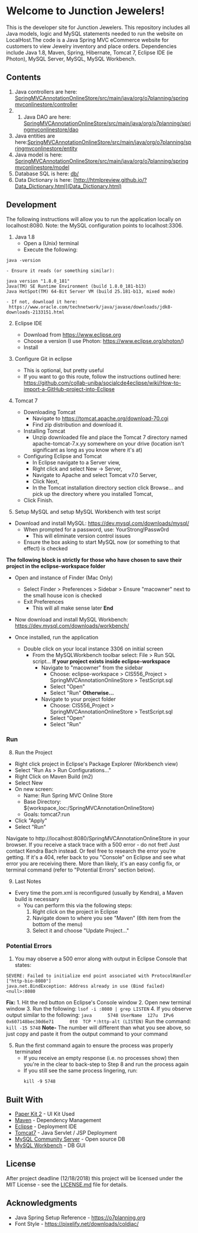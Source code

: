 # Welcome to Junction Jewelers!
This is the developer site for Junction Jewelers. This repository includes all Java models, logic and MySQL statements needed to run the website on LocalHost.The code is a Java Spring MVC eCommerce website for customers to view Jewelry inventory and place orders. Dependencies include Java 1.8, Maven, Spring, Hibernate, Tomcat 7, Eclipse IDE (ie Photon), MySQL Server, MySQL, MySQL Workbench.

## Contents
1. Java controllers are here: [SpringMVCAnnotationOnlineStore/src/main/java/org/o7planning/springmvconlinestore/controller](SpringMVCAnnotationOnlineStore/src/main/java/org/o7planning/springmvconlinestore/controller/)
1. 1. Java DAO are here: [SpringMVCAnnotationOnlineStore/src/main/java/org/o7planning/springmvconlinestore/dao](SpringMVCAnnotationOnlineStore/src/main/java/org/o7planning/springmvconlinestore/dao/)
1. Java entities are here:[SpringMVCAnnotationOnlineStore/src/main/java/org/o7planning/springmvconlinestore/entity](SpringMVCAnnotationOnlineStore/src/main/java/org/o7planning/springmvconlinestore/entity/)
1. Java model is here: [SpringMVCAnnotationOnlineStore/src/main/java/org/o7planning/springmvconlinestore/model](SpringMVCAnnotationOnlineStore/src/main/java/org/o7planning/springmvconlinestore/model/)
1. Database SQL is here: [db/](db)
1. Data Dictionary is here: [http://htmlpreview.github.io/?Data_Dictionary.html](Data_Dictionary.html)

## Development

The following instructions will allow you to run the application locally on localhost:8080.
Note: the MySQL configuration points to localhost:3306.

1. Java 1.8
    - Open a (Unix) terminal
    - Execute the following:
```
java -version
```
    - Ensure it reads (or something similar):
```    
java version "1.8.0_181"
Java(TM) SE Runtime Environment (build 1.8.0_181-b13)
Java HotSpot(TM) 64-Bit Server VM (build 25.181-b13, mixed mode)
```
    - If not, download it here:
     https://www.oracle.com/technetwork/java/javase/downloads/jdk8-downloads-2133151.html

2. Eclipse IDE
    - Download from https://www.eclipse.org
    - Choose a version (I use Photon: https://www.eclipse.org/photon/)
    - Install

3. Configure Git in eclipse
    - This is optional, but pretty useful
    - If you want to go this route, follow the instructions outlined here: https://github.com/collab-uniba/socialcde4eclipse/wiki/How-to-import-a-GitHub-project-into-Eclipse

4. Tomcat 7
    - Downloading Tomcat
      - Navigate to https://tomcat.apache.org/download-70.cgi
      - Find zip distribution and download it.
    - Installing Tomcat
      - Unzip downloaded file and place the Tomcat 7 directory named apache-tomcat-7.x.yy somewhere on your drive (location isn't significant as long as you know where it's at)
    - Configuring Eclipse and Tomcat
      - In Eclipse navigate to a Server view,
      - Right click and select New -> Server,
      - Navigate to Apache and select Tomcat v7.0 Server,
      - Click Next,
      - In the Tomcat installation directory section click Browse... and pick up the directory where you installed Tomcat,
    - Click Finish.

5. Setup MySQL and setup MySQL Workbench with test script
  - Download and install MySQL: https://dev.mysql.com/downloads/mysql/
    - When prompted for a password, use: YourStrong!Passw0rd
      - This will eliminate version control issues
    - Ensure the box asking to start MySQL now (or something to that effect) is checked

**The following block is strictly for those who have chosen to save their project in the eclipse-workspace folder**    
  - Open and instance of Finder (Mac Only)
    - Select Finder > Preferences > Sidebar > Ensure "macowner" next to the small house icon is checked
    - Exit Preferences
      - This will all make sense later
**End**

  - Now download and install MySQL Workbench: https://dev.mysql.com/downloads/workbench/
  - Once installed, run the application
    - Double click on your local instance 3306 on initial screen
      - From the MySQLWorkbench toolbar select: File > Run SQL script...
**If your project exists inside eclipse-workspace**
        - Navigate to "macowner" from the sidebar
          - Choose: eclipse-workspace > CIS556_Project > SpringMVCAnnotationOnlineStore > TestScript.sql
          - Select "Open"
          - Select "Run"
**Otherwise...**
        - Navigate to your project folder
          - Choose: CIS556_Project > SpringMVCAnnotationOnlineStore > TestScript.sql
          - Select "Open"
          - Select "Run"

### Run

8. Run the Project
  - Right click project in Eclipse's Package Explorer (Workbench view)
  - Select "Run As > Run Configurations..."
  - Right Click on Maven Build (m2)
  - Select New
  - On new screen:
    - Name: Run Spring MVC Online Store
    - Base Directory: ${workspace_loc:/SpringMVCAnnotationOnlineStore}
    - Goals: tomcat7:run
  - Click "Apply"
  - Select "Run"

Navigate to http://localhost:8080/SpringMVCAnnotationOnlineStore in your browser.
If you receive a stack trace with a 500 error - do not fret! Just contact Kendra Bach instead.
Or feel free to research the error you're getting. If it's a 404, refer back to you "Console" on Eclipse and see what error you are receiving there. More than likely, it's an easy config fix, or terminal command (refer to "Potential Errors" section below).

9. Last Notes
  - Every time the pom.xml is reconfigured (usually by Kendra), a Maven build is necessary
    - You can perform this via the following steps:
      1. Right click on the project in Eclipse
      2. Navigate down to where you see "Maven" (6th item from the bottom of the menu)
      3. Select it and choose "Update Project..."

### Potential Errors

1. You may observe a 500 error along with output in Eclipse Console that states:
```
SEVERE: Failed to initialize end point associated with ProtocolHandler ["http-bio-8080"]
java.net.BindException: Address already in use (Bind failed) <null>:8080
```
  **Fix:**
    1. Hit the red button on Eclipse's Console window
    2. Open new terminal window
    3. Run the following:
    ```
    lsof -i :8080 | grep LISTEN
    ```
    4. If you observe output similar to the following:
    ```
    java      5748 UserName  127u  IPv6 0x607148bec30d6e71      0t0  TCP *:http-alt (LISTEN)
    ```
    Run the command:
    ```
    kill -15 5748
    ```
    **Note-** The number will different than what you see above, so just copy and paste it from the output command to your command

   5. Run the first command again to ensure the process was properly terminated
        - If you receive an empty response (i.e. no processes show) then you're in the clear to back-step to Step 8 and run the process again
        - If you still see the same process lingering, run:
          ```
          kill -9 5748
          ```


## Built With

* [Paper Kit 2](https://demos.creative-tim.com/paper-kit-2/index.html) - UI Kit Used
* [Maven](https://maven.apache.org/) - Dependency Management
* [Eclipse](https://www.eclipse.org) - Deployment IDE
* [Tomcat7](https://tomcat.apache.org) - Java Servlet / JSP Deployment
* [MySQL Community Server](https://dev.mysql.com/downloads/mysql/) - Open source DB
* [MySQL Workbench](https://dev.mysql.com/downloads/workbench/) - DB GUI

## License

After project deadline (12/18/2018) this project will be licensed under the MIT License - see the [LICENSE.md](LICENSE.md) file for details.

## Acknowledgments

* Java Spring Setup Reference - https://o7planning.org
* Font Style - https://pixelify.net/downloads/coldiac/
